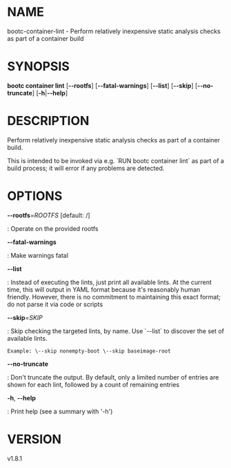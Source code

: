 # NAME

bootc-container-lint - Perform relatively inexpensive static analysis
checks as part of a container build

# SYNOPSIS

**bootc container lint** \[**\--rootfs**\] \[**\--fatal-warnings**\]
\[**\--list**\] \[**\--skip**\] \[**\--no-truncate**\]
\[**-h**\|**\--help**\]

# DESCRIPTION

Perform relatively inexpensive static analysis checks as part of a
container build.

This is intended to be invoked via e.g. \`RUN bootc container lint\` as
part of a build process; it will error if any problems are detected.

# OPTIONS

**\--rootfs**=*ROOTFS* \[default: /\]

:   Operate on the provided rootfs

**\--fatal-warnings**

:   Make warnings fatal

**\--list**

:   Instead of executing the lints, just print all available lints. At
    the current time, this will output in YAML format because it\'s
    reasonably human friendly. However, there is no commitment to
    maintaining this exact format; do not parse it via code or scripts

**\--skip**=*SKIP*

:   Skip checking the targeted lints, by name. Use \`\--list\` to
    discover the set of available lints.

    Example: \--skip nonempty-boot \--skip baseimage-root

**\--no-truncate**

:   Don\'t truncate the output. By default, only a limited number of
    entries are shown for each lint, followed by a count of remaining
    entries

**-h**, **\--help**

:   Print help (see a summary with \'-h\')

# VERSION

v1.8.1

